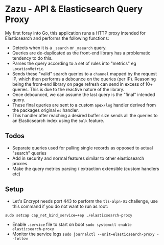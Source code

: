# Zazu - API & Elasticsearch Query Proxy

My first foray into Go, this application runs a HTTP proxy intended for Elasticsearch and performs the following functions:

 - Detects when it is a `_search` or `_msearch` query.
 - Queries are de-duplicated as the front-end library has a problematic tendency to do this.
 - Parses the query according to a set of rules into "metrics" eg `LocationMetric`.
 - Sends these "valid" search queries to a `channel` mapped by the request IP, which then performs a debounce on the queries (per IP). Reasoning being the front-end library on page refresh can send in excess of 10+ queries. This is due to the reactive nature of the library.
 - Once debounced, we can assume the last query is the "final" intended query.
 - These final queries are sent to a custom `apex/log` handler derived from the packages original `es` handler.
 - This handler after reaching a desired buffer size sends all the queries to an Elasticsearch index using the `bulk` feature.
 
 ## Todos
 
 - Separate queries used for pulling single records as opposed to actual "search" queries
 - Add in security and normal features similar to other elasticsearch proxies
 - Make the query metrics parsing / extraction extensible (custom handlers etc)
 
 ## Setup
 
 - Let's Encrypt needs port 443 to perform the `tls-alpn-01` challenge, use this command if you do not want to run as root:
 
 `sudo setcap cap_net_bind_service=+ep ./elasticsearch-proxy`
 
 - Enable `.service` file to start on boot `sudo systemctl enable elasticsearch-proxy`
 - Monitor the service logs `sudo journalctl --unit=elasticsearch-proxy --follow`